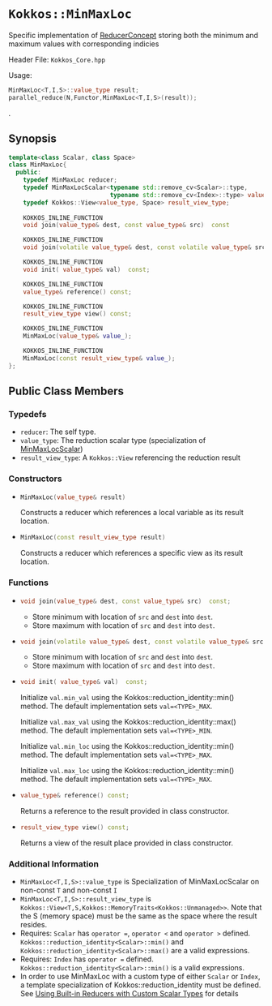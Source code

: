 # `Kokkos::MinMaxLoc`

Specific implementation of [ReducerConcept](Kokkos%3A%3AReducerConcept) storing both the minimum and maximum values with corresponding indicies

Header File: `Kokkos_Core.hpp`

Usage: 
  ```c++
  MinMaxLoc<T,I,S>::value_type result;
  parallel_reduce(N,Functor,MinMaxLoc<T,I,S>(result));
  ```

. 

## Synopsis 
  ```c++
  template<class Scalar, class Space>
  class MinMaxLoc{
    public:
      typedef MinMaxLoc reducer;
      typedef MinMaxLocScalar<typename std::remove_cv<Scalar>::type,
                              typename std::remove_cv<Index>::type> value_type;
      typedef Kokkos::View<value_type, Space> result_view_type;
      
      KOKKOS_INLINE_FUNCTION
      void join(value_type& dest, const value_type& src)  const

      KOKKOS_INLINE_FUNCTION
      void join(volatile value_type& dest, const volatile value_type& src) const;

      KOKKOS_INLINE_FUNCTION
      void init( value_type& val)  const;

      KOKKOS_INLINE_FUNCTION
      value_type& reference() const;

      KOKKOS_INLINE_FUNCTION
      result_view_type view() const;

      KOKKOS_INLINE_FUNCTION
      MinMaxLoc(value_type& value_);

      KOKKOS_INLINE_FUNCTION
      MinMaxLoc(const result_view_type& value_);
  };
  ```

## Public Class Members

### Typedefs
   
 * `reducer`: The self type.
 * `value_type`: The reduction scalar type (specialization of [MinMaxLocScalar](Kokkos%3A%3AMinMaxLocScalar))
 * `result_view_type`: A `Kokkos::View` referencing the reduction result 

### Constructors
 
 * ```c++
   MinMaxLoc(value_type& result)
   ```
   Constructs a reducer which references a local variable as its result location.  
 
 * ```c++
   MinMaxLoc(const result_view_type result)
   ```
   Constructs a reducer which references a specific view as its result location.

### Functions

 * ```c++
   void join(value_type& dest, const value_type& src)  const;
   ```
   - Store minimum with location of `src` and `dest` into `dest`.
   - Store maximum with location of `src` and `dest` into `dest`.
 * ```c++
   void join(volatile value_type& dest, const volatile value_type& src) const;
   ```
    - Store minimum with location of `src` and `dest` into `dest`.
   - Store maximum with location of `src` and `dest` into `dest`. 

 * ```c++
   void init( value_type& val)  const;
   ```
   Initialize `val.min_val` using the Kokkos::reduction_identity<Scalar>::min() method.  The default implementation sets `val=<TYPE>_MAX`.

   Initialize `val.max_val` using the Kokkos::reduction_identity<Index>::max() method.  The default implementation sets `val=<TYPE>_MIN`.

   Initialize `val.min_loc` using the Kokkos::reduction_identity<Scalar>::min() method.  The default implementation sets `val=<TYPE>_MAX`.

   Initialize `val.max_loc` using the Kokkos::reduction_identity<Index>::min() method.  The default implementation sets `val=<TYPE>_MAX`.

 * ```c++
   value_type& reference() const;
   ```
   Returns a reference to the result provided in class constructor.

 * ```c++
   result_view_type view() const;
   ```
   Returns a view of the result place provided in class constructor.

### Additional Information
   * `MinMaxLoc<T,I,S>::value_type` is Specialization of MinMaxLocScalar on non-const `T` and non-const `I`
   * `MinMaxLoc<T,I,S>::result_view_type` is `Kokkos::View<T,S,Kokkos::MemoryTraits<Kokkos::Unmanaged>>`.  Note that the S (memory space) must be the same as the space where the result resides.
   * Requires: `Scalar` has `operator =`, `operator <` and `operator >` defined. `Kokkos::reduction_identity<Scalar>::min()` and `Kokkos::reduction_identity<Scalar>::max()` are a valid expressions. 
   * Requires: `Index` has `operator =` defined. `Kokkos::reduction_identity<Scalar>::min()` is a valid expressions.
  * In order to use MinMaxLoc with a custom type of either `Scalar` or `Index`, a template specialization of Kokkos::reduction_identity<CustomType> must be defined.  See [Using Built-in Reducers with Custom Scalar Types](Custom-Reductions%3A-Built-In-Reducers-with-Custom-Scalar-Types) for details